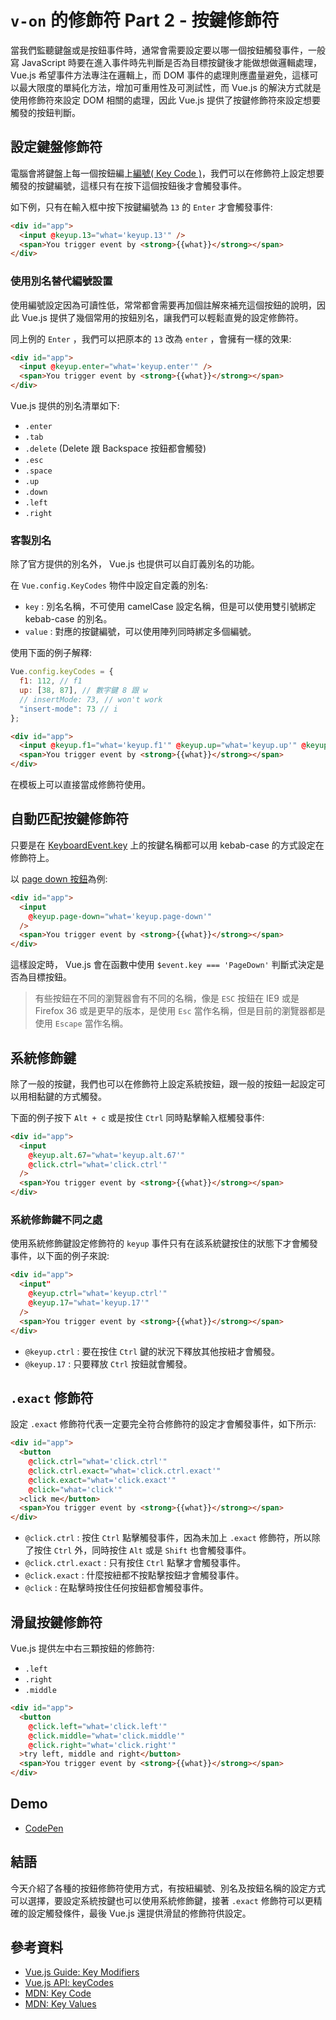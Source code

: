 # `v-on` 的修飾符 Part 2 - 按鍵修飾符

當我們監聽鍵盤或是按鈕事件時，通常會需要設定要以哪一個按鈕觸發事件，一般寫 JavaScript 時要在進入事件時先判斷是否為目標按鍵後才能做想做邏輯處理， Vue.js 希望事件方法專注在邏輯上，而 DOM 事件的處理則應盡量避免，這樣可以最大限度的單純化方法，增加可重用性及可測試性，而 Vue.js 的解決方式就是使用修飾符來設定 DOM 相關的處理，因此 Vue.js 提供了按鍵修飾符來設定想要觸發的按鈕判斷。

## 設定鍵盤修飾符

電腦會將鍵盤上每一個按鈕編上[編號( Key Code )](https://developer.mozilla.org/en-US/docs/Web/API/KeyboardEvent/keyCode)，我們可以在修飾符上設定想要觸發的按鍵編號，這樣只有在按下這個按鈕後才會觸發事件。

如下例，只有在輸入框中按下按鍵編號為 `13` 的 `Enter` 才會觸發事件:

```html
<div id="app">
  <input @keyup.13="what='keyup.13'" />
  <span>You trigger event by <strong>{{what}}</strong></span>
</div>
```

### 使用別名替代編號設置

使用編號設定因為可讀性低，常常都會需要再加個註解來補充這個按鈕的說明，因此 Vue.js 提供了幾個常用的按鈕別名，讓我們可以輕鬆直覺的設定修飾符。

同上例的 `Enter` ，我們可以把原本的 `13` 改為 `enter` ，會擁有一樣的效果:

```html
<div id="app">
  <input @keyup.enter="what='keyup.enter'" />  
  <span>You trigger event by <strong>{{what}}</strong></span>
</div>
```

Vue.js 提供的別名清單如下:

* `.enter`
* `.tab`
* `.delete` (Delete 跟 Backspace 按鈕都會觸發)
* `.esc`
* `.space`
* `.up`
* `.down`
* `.left`
* `.right`

### 客製別名

除了官方提供的別名外， Vue.js 也提供可以自訂義別名的功能。

在 `Vue.config.KeyCodes` 物件中設定自定義的別名:

* `key` : 別名名稱，不可使用 camelCase 設定名稱，但是可以使用雙引號綁定 kebab-case 的別名。
* `value` : 對應的按鍵編號，可以使用陣列同時綁定多個編號。

使用下面的例子解釋:

```js
Vue.config.keyCodes = {
  f1: 112, // f1
  up: [38, 87], // 數字鍵 8 跟 w
  // insertMode: 73, // won't work
  "insert-mode": 73 // i
};
```

```html
<div id="app">
  <input @keyup.f1="what='keyup.f1'" @keyup.up="what='keyup.up'" @keyup.insert-mode="what='keyup.insert-mode'" />
  <span>You trigger event by <strong>{{what}}</strong></span>
</div>
```

在模板上可以直接當成修飾符使用。

## 自動匹配按鍵修飾符

只要是在 [KeyboardEvent.key](https://developer.mozilla.org/en-US/docs/Web/API/KeyboardEvent/key/Key_Values) 上的按鍵名稱都可以用 kebab-case 的方式設定在修飾符上。

以 [page down 按鈕](https://developer.mozilla.org/en-US/docs/Web/API/KeyboardEvent/key/Key_Values#Navigation_keys)為例:

```html
<div id="app">
  <input
    @keyup.page-down="what='keyup.page-down'"
  />
  <span>You trigger event by <strong>{{what}}</strong></span>
</div>
```

這樣設定時， Vue.js 會在函數中使用 `$event.key === 'PageDown'` 判斷式決定是否為目標按鈕。

> 有些按鈕在不同的瀏覽器會有不同的名稱，像是 `ESC` 按鈕在 IE9 或是 Firefox 36 或是更早的版本，是使用 `Esc` 當作名稱，但是目前的瀏覽器都是使用 `Escape` 當作名稱。

## 系統修飾鍵

除了一般的按鍵，我們也可以在修飾符上設定系統按鈕，跟一般的按鈕一起設定可以用相黏鍵的方式觸發。

下面的例子按下 `Alt + c` 或是按住 `Ctrl` 同時點擊輸入框觸發事件:

```html
<div id="app">
  <input
    @keyup.alt.67="what='keyup.alt.67'"
    @click.ctrl="what='click.ctrl'"
  />
  <span>You trigger event by <strong>{{what}}</strong></span>
</div>
```

### 系統修飾鍵不同之處

使用系統修飾鍵設定修飾符的 `keyup` 事件只有在該系統鍵按住的狀態下才會觸發事件，以下面的例子來說:

```html
<div id="app">
  <input"
    @keyup.ctrl="what='keyup.ctrl'"
    @keyup.17="what='keyup.17'"
  />
  <span>You trigger event by <strong>{{what}}</strong></span>
</div>
```

* `@keyup.ctrl` : 要在按住 `Ctrl` 鍵的狀況下釋放其他按紐才會觸發。
* `@keyup.17` : 只要釋放 `Ctrl` 按鈕就會觸發。

## `.exact` 修飾符

設定 `.exact` 修飾符代表一定要完全符合修飾符的設定才會觸發事件，如下所示:

```html
<div id="app">
  <button
    @click.ctrl="what='click.ctrl'"
    @click.ctrl.exact="what='click.ctrl.exact'"
    @click.exact="what='click.exact'"
    @click="what='click'"
  >click me</button>
  <span>You trigger event by <strong>{{what}}</strong></span>
</div>
```

* `@click.ctrl` : 按住 `Ctrl` 點擊觸發事件，因為未加上 `.exact` 修飾符，所以除了按住 `Ctrl` 外，同時按住 `Alt` 或是 `Shift` 也會觸發事件。
* `@click.ctrl.exact` : 只有按住 `Ctrl` 點擊才會觸發事件。
* `@click.exact` : 什麼按紐都不按點擊按鈕才會觸發事件。
* `@click` : 在點擊時按住任何按鈕都會觸發事件。

## 滑鼠按鍵修飾符

Vue.js 提供左中右三顆按鈕的修飾符:

* `.left`
* `.right`
* `.middle`

```html
<div id="app">
  <button
    @click.left="what='click.left'"
    @click.middle="what='click.middle'"
    @click.right="what='click.right'"
  >try left, middle and right</button>
  <span>You trigger event by <strong>{{what}}</strong></span>
</div>
```

## Demo

* [CodePen](https://codepen.io/peterhpchen/pen/jegQMZ)

## 結語

今天介紹了各種的按鈕修飾符使用方式，有按紐編號、別名及按鈕名稱的設定方式可以選擇，要設定系統按鍵也可以使用系統修飾鍵，接著 `.exact` 修飾符可以更精確的設定觸發條件，最後 Vue.js 還提供滑鼠的修飾符供設定。

## 參考資料

* [Vue.js Guide: Key Modifiers](https://vuejs.org/v2/guide/events.html#Key-Modifiers)
* [Vue.js API: keyCodes](https://vuejs.org/v2/api/#keyCodes)
* [MDN: Key Code](https://developer.mozilla.org/en-US/docs/Web/API/KeyboardEvent/keyCode)
* [MDN: Key Values](https://developer.mozilla.org/en-US/docs/Web/API/KeyboardEvent/key/Key_Values)